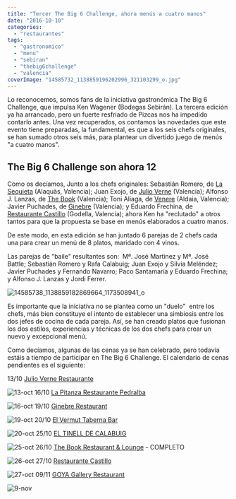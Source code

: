 ```yaml
---
title: "Tercer The Big 6 Challenge, ahora menús a cuatro manos"
date: "2016-10-10"
categories: 
  - "restaurantes"
tags: 
  - "gastronomico"
  - "menu"
  - "sebiran"
  - "thebig6challenge"
  - "valencia"
coverImage: "14585732_1138859196202996_321103299_o.jpg"
---
```


Lo reconocemos, somos fans de la iniciativa gastronómica The Big 6 Challenge, que impulsa Ken Wagener (Bodegas Sebirán). La tercera edición ya ha arrancado, pero un fuerte resfriado de Pizcas nos ha impedido contarlo antes. Una vez recuperados, os contamos las novedades que este evento tiene preparadas, la fundamental, es que a los seis chefs originales, se han sumado otros seis más, para plantear un divertido juego de menús "a cuatro manos".

## The Big 6 Challenge son ahora 12

Como os decíamos, Junto a los chefs originales: Sebastián Romero, de [La Sequieta](http://www.lasequieta.com/) (Alaquàs, Valencia); Juan Exojo, de [Julio Verne](https://www.facebook.com/Julio-Verne-Restaurante-350550118379299/info/?tab=overview) (Valencia); Alfonso J. Lanzas, de [The Book](http://www.thebookrestaurant.com/) (Valencia); Toni Aliaga, de [Venere](http://www.restaurantevenere.es/) (Aldaia, Valencia); Javier Puchades, de [Ginebre](http://www.ginebre.com/esp/) (Valencia); y Eduardo Frechina, de [Restaurante Castillo](https://www.facebook.com/restaurante-castillo-CUINA-VALENCIANA-CREATIVA-110051672344395/) (Godella, Valencia); ahora Ken ha "reclutado" a otros tantos para que la propuesta se base en menús elaborados a cuatro manos.

De este modo, en esta edición se han juntado 6 parejas de 2 chefs cada una para crear un menú de 8 platos, maridado con 4 vinos.

Las parejas de "baile" resultantes son:  Mª. José Martinez y Mª. José Battle; Sebastián Romero y Rafa Calabuig; Juan Exojo y Silvia Meléndez; Javier Puchades y Fernando Navarro; Paco Santamaría y Eduardo Frechina; y Alfonso J. Lanzas y Jordi Ferrer.

![14585738_1138859182869664_1173508941_o](images/14585738_1138859182869664_1173508941_o-969x1024.jpg)

Es importante que la iniciativa no se plantea como un "duelo"  entre los chefs, más bien constituye el intento de establecer una simbiosis entre los dos jefes de cocina de cada pareja. Así, se han creado platos que fusionan los dos estilos, experiencias y técnicas de los dos chefs para crear un nuevo y excepcional menú.

Como decíamos, algunas de las cenas ya se han celebrado, pero todavía estáis a tiempo de participar en The Big 6 Challenge. El calendario de cenas pendientes es el siguiente:

13/10 [Julio Verne Restaurante](https://www.facebook.com/Julio-Verne-Restaurante-350550118379299/)

![13-oct](images/13-oct.jpg) 16/10 [La Pitanza Restaurante Pedralba](https://www.facebook.com/lapitanza.pedralba/)

![16-oct](images/16-oct.jpg) 19/10 [Ginebre Restaurant](https://www.facebook.com/GinebreRestaurant/)

![19-oct](images/19-oct.jpg) 20/10 [El Vermut Taberna Bar](https://www.facebook.com/elvermut.valencia/)

![20-oct](images/20-oct.jpg) 25/10 [EL TINELL DE CALABUIG](https://www.facebook.com/EL-TINELL-DE-CALABUIG-360823576942/)

![25-oct](images/25-oct.jpg) 26/10 [The Book Restaurant & Lounge](https://www.facebook.com/thebookrestaurantlounge/) - COMPLETO

![26-oct](images/26-oct.jpg) 27/10 [Restaurante Castillo](https://www.facebook.com/restaurantecastillogodella/)

![27-oct](images/27-oct.jpg) 09/11 [GOYA Gallery Restaurant](https://www.facebook.com/goyagalleryrestaurant/)

![9-nov](images/9-nov.jpg)
